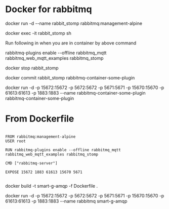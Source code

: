 # Docker for rabbitmq

docker run -d --name rabbit_stomp rabbitmq:management-alpine

docker exec -it rabbit_stomp sh

Run following in when you are in container by above command

rabbitmq-plugins enable --offline rabbitmq_mqtt rabbitmq_web_mqtt_examples rabbitmq_stomp


docker stop rabbit_stomp

docker commit rabbit_stomp rabbitmq-container-some-plugin

docker run -d -p 15672:15672 -p 5672:5672 -p 5671:5671 -p 15670:15670 -p 61613:61613 -p 1883:1883 --name rabbitmq-container-some-plugin rabbitmq-container-some-plugin


# From Dockerfile
<pre><code>
FROM rabbitmq:management-alpine
USER root

RUN rabbitmq-plugins enable --offline rabbitmq_mqtt rabbitmq_web_mqtt_examples rabbitmq_stomp

CMD ["rabbitmq-server"]

EXPOSE 15672 1883 61613 15670 5671

</code></pre>

docker build -t smart-g-amqp -f Dockerfile .

docker run -d -p 15672:15672 -p 5672:5672 -p 5671:5671 -p 15670:15670 -p 61613:61613 -p 1883:1883 --name rabbitmq smart-g-amqp
